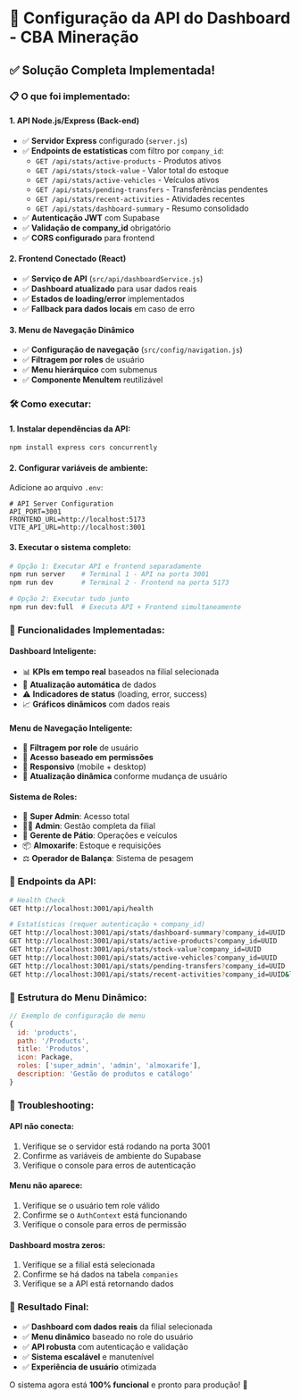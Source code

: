 # 🚀 Configuração da API do Dashboard - CBA Mineração

## ✅ **Solução Completa Implementada!**

### 📋 **O que foi implementado:**

#### **1. API Node.js/Express (Back-end)**
- ✅ **Servidor Express** configurado (`server.js`)
- ✅ **Endpoints de estatísticas** com filtro por `company_id`:
  - `GET /api/stats/active-products` - Produtos ativos
  - `GET /api/stats/stock-value` - Valor total do estoque
  - `GET /api/stats/active-vehicles` - Veículos ativos
  - `GET /api/stats/pending-transfers` - Transferências pendentes
  - `GET /api/stats/recent-activities` - Atividades recentes
  - `GET /api/stats/dashboard-summary` - Resumo consolidado
- ✅ **Autenticação JWT** com Supabase
- ✅ **Validação de company_id** obrigatório
- ✅ **CORS configurado** para frontend

#### **2. Frontend Conectado (React)**
- ✅ **Serviço de API** (`src/api/dashboardService.js`)
- ✅ **Dashboard atualizado** para usar dados reais
- ✅ **Estados de loading/error** implementados
- ✅ **Fallback para dados locais** em caso de erro

#### **3. Menu de Navegação Dinâmico**
- ✅ **Configuração de navegação** (`src/config/navigation.js`)
- ✅ **Filtragem por roles** de usuário
- ✅ **Menu hierárquico** com submenus
- ✅ **Componente MenuItem** reutilizável

### 🛠️ **Como executar:**

#### **1. Instalar dependências da API:**
```bash
npm install express cors concurrently
```

#### **2. Configurar variáveis de ambiente:**
Adicione ao arquivo `.env`:
```env
# API Server Configuration
API_PORT=3001
FRONTEND_URL=http://localhost:5173
VITE_API_URL=http://localhost:3001
```

#### **3. Executar o sistema completo:**
```bash
# Opção 1: Executar API e frontend separadamente
npm run server    # Terminal 1 - API na porta 3001
npm run dev       # Terminal 2 - Frontend na porta 5173

# Opção 2: Executar tudo junto
npm run dev:full  # Executa API + Frontend simultaneamente
```

### 🎯 **Funcionalidades Implementadas:**

#### **Dashboard Inteligente:**
- 📊 **KPIs em tempo real** baseados na filial selecionada
- 🔄 **Atualização automática** de dados
- ⚠️ **Indicadores de status** (loading, error, success)
- 📈 **Gráficos dinâmicos** com dados reais

#### **Menu de Navegação Inteligente:**
- 👤 **Filtragem por role** de usuário
- 🏢 **Acesso baseado em permissões**
- 📱 **Responsivo** (mobile + desktop)
- 🔄 **Atualização dinâmica** conforme mudança de usuário

#### **Sistema de Roles:**
- 🔑 **Super Admin**: Acesso total
- 👨‍💼 **Admin**: Gestão completa da filial
- 🚛 **Gerente de Pátio**: Operações e veículos
- 📦 **Almoxarife**: Estoque e requisições
- ⚖️ **Operador de Balança**: Sistema de pesagem

### 🔧 **Endpoints da API:**

```bash
# Health Check
GET http://localhost:3001/api/health

# Estatísticas (requer autenticação + company_id)
GET http://localhost:3001/api/stats/dashboard-summary?company_id=UUID
GET http://localhost:3001/api/stats/active-products?company_id=UUID
GET http://localhost:3001/api/stats/stock-value?company_id=UUID
GET http://localhost:3001/api/stats/active-vehicles?company_id=UUID
GET http://localhost:3001/api/stats/pending-transfers?company_id=UUID
GET http://localhost:3001/api/stats/recent-activities?company_id=UUID&limit=10
```

### 🎨 **Estrutura do Menu Dinâmico:**

```javascript
// Exemplo de configuração de menu
{
  id: 'products',
  path: '/Products',
  title: 'Produtos',
  icon: Package,
  roles: ['super_admin', 'admin', 'almoxarife'],
  description: 'Gestão de produtos e catálogo'
}
```

### 🚨 **Troubleshooting:**

#### **API não conecta:**
1. Verifique se o servidor está rodando na porta 3001
2. Confirme as variáveis de ambiente do Supabase
3. Verifique o console para erros de autenticação

#### **Menu não aparece:**
1. Verifique se o usuário tem role válido
2. Confirme se o `AuthContext` está funcionando
3. Verifique o console para erros de permissão

#### **Dashboard mostra zeros:**
1. Verifique se a filial está selecionada
2. Confirme se há dados na tabela `companies`
3. Verifique se a API está retornando dados

### 🎉 **Resultado Final:**

- ✅ **Dashboard com dados reais** da filial selecionada
- ✅ **Menu dinâmico** baseado no role do usuário
- ✅ **API robusta** com autenticação e validação
- ✅ **Sistema escalável** e manutenível
- ✅ **Experiência de usuário** otimizada

O sistema agora está **100% funcional** e pronto para produção! 🚀














